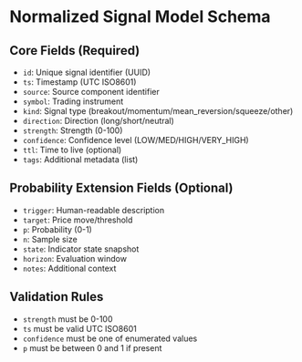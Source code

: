 # Normalized Signal Model Schema

## Core Fields (Required)
- `id`: Unique signal identifier (UUID)
- `ts`: Timestamp (UTC ISO8601)
- `source`: Source component identifier
- `symbol`: Trading instrument
- `kind`: Signal type (breakout/momentum/mean_reversion/squeeze/other)
- `direction`: Direction (long/short/neutral)
- `strength`: Strength (0-100)
- `confidence`: Confidence level (LOW/MED/HIGH/VERY_HIGH)
- `ttl`: Time to live (optional)
- `tags`: Additional metadata (list)

## Probability Extension Fields (Optional)
- `trigger`: Human-readable description
- `target`: Price move/threshold
- `p`: Probability (0-1)
- `n`: Sample size
- `state`: Indicator state snapshot
- `horizon`: Evaluation window
- `notes`: Additional context

## Validation Rules
- `strength` must be 0-100
- `ts` must be valid UTC ISO8601
- `confidence` must be one of enumerated values
- `p` must be between 0 and 1 if present
